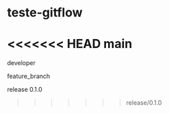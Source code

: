 # teste-gitflow

<<<<<<< HEAD
main
=======
developer

feature_branch

release 0.1.0
>>>>>>> release/0.1.0
